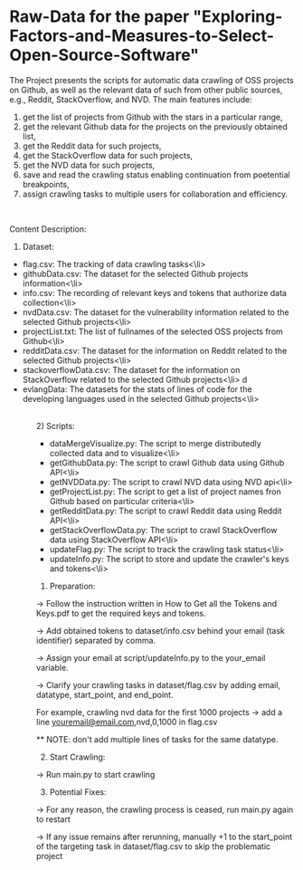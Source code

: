 # Raw-Data for the paper "Exploring-Factors-and-Measures-to-Select-Open-Source-Software"

<p>The Project presents the scripts for automatic data crawling of OSS projects on Github, as well as the relevant data of such from other public sources, e.g., Reddit, StackOverflow, and NVD. The main features include: 
   <ol>
   <li>get the list of projects from Github with the stars in a particular range, </li>
   <li>get the relevant Github data for the projects on the previously obtained list, </li>
   <li>get the Reddit data for such projects, </li>
   <li>get the StackOverflow data for such projects, </li>
   <li>get the NVD data for such projects, </li>
   <li>save and read the crawling status enabling continuation from poetential breakpoints, </li>
   <li>assign crawling tasks to multiple users for collaboration and efficiency.</li>
   </ol>
</p>
</br>

Content Description:

1) Dataset:<br>
<p>
<ul>
<li>flag.csv: The tracking of data crawling tasks<\li>
<li>githubData.csv: The dataset for the selected Github projects information<\li>
<li>info.csv: The recording of relevant keys and tokens that authorize data collection<\li>
<li>nvdData.csv: The dataset for the vulnerability information related to the selected Github projects<\li>
<li>projectList.txt: The list of fullnames of the selected OSS projects from Github<\li>
<li>redditData.csv: The dataset for the information on Reddit related to the selected Github projects<\li>
<li>stackoverflowData.csv: The dataset for the information on StackOverflow related to the selected Github projects<\li>
d<li>evlangData: The datasets for the stats of lines of code for the developing languages used in the selected Github projects<\li>
<ul>
   </p>
<br>
2) Scripts:<br>
   
<ul>
   <li>dataMergeVisualize.py: The script to merge distributedly collected data and to visualize<\li>
   <li>getGithubData.py: The script to crawl Github data using Github API<\li>
   <li>getNVDData.py: The script to crawl NVD data using NVD api<\li>
   <li>getProjectList.py: The script to get a list of project names fron Github based on particular criteria<\li>
   <li>getRedditData.py: The script to crawl Reddit data using Reddit API<\li>
   <li>getStackOverflowData.py: The  script to crawl StackOverflow data using StackOverflow API<\li>
   <li>updateFlag.py: The script to track the crawling task status<\li>
   <li>updateInfo.py: The script to store and update the crawler's keys and tokens<\li>
</ul>


1. Preparation:

-> Follow the instruction written in How to Get all the Tokens and Keys.pdf to get the required keys and tokens.

-> Add obtained tokens to dataset/info.csv behind your email (task identifier) separated by comma.

-> Assign your email at script/updateInfo.py to the your_email variable.

-> Clarify your crawling tasks in dataset/flag.csv by adding email, datatype, start_point, and end_point.

   For example, crawling nvd data for the first 1000 projects -> add a line youremail@email.com,nvd,0,1000 in flag.csv
   
** NOTE: don't add multiple lines of tasks for the same datatype.

2. Start Crawling:

-> Run main.py to start crawling

3. Potential Fixes:

-> For any reason, the crawling process is ceased, run main.py again to restart

-> If any issue remains after rerunning, manually +1 to the start_point of the targeting task in dataset/flag.csv to skip the problematic project
